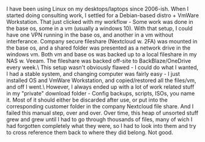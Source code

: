 I have been using Linux on my desktops/laptops since 2006-ish. When I started doing consulting work, I settled for a Debian-based distro + VmWare Workstation. That just clicked with my workflow - Some work was done in the base os, some in a vm (usually a windows 10). With that setup, I could have one VPN running in the base os, and another in a vm without interferance. Company secure fileshare (Nextcloud w. 2FA) was mounted in the base os, and a shared folder was presented as a network drive in the windows vm. Both vm and base os was backed up to a local fileshare in my NAS w. Veeam. The fileshare was backed off-site to BackBlaze/OneDrive every week.\\
This setup wasn't obviously flawed - I could do what I wanted, I had a stable system, and changing computer was fairly easy - I just installed OS and VmWare Workstation, and copied/restored all the files/vm, and off I went.\\
However, I always ended up with a lot of work related stuff in my "private" download folder - Config backups, scripts, ISOs, you name it. Most of it should  either be discarded after use, or put into the corresponding customer folder in the company Nextcloud file share. And I failed this manual step, over and over. Over time, this heap of unsorted stuff grew and grew until I had to go through thousands of files, many of wich I had forgotten completely what they were, so I had to look into them and try to cross reference them back to where they did belong. Not good.
